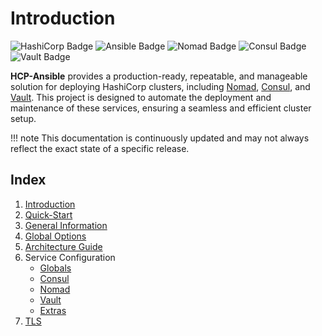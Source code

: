 # Introduction

![HashiCorp Badge](https://img.shields.io/badge/HashiCorp-000?logo=hashicorp&logoColor=fff&style=for-the-badge)
![Ansible Badge](https://img.shields.io/badge/Ansible-E00?logo=ansible&logoColor=fff&style=for-the-badge)
![Nomad Badge](https://img.shields.io/badge/Nomad-00CA8E?logo=nomad&logoColor=fff&style=for-the-badge)
![Consul Badge](https://img.shields.io/badge/Consul-F24C53?logo=consul&logoColor=fff&style=for-the-badge)
![Vault Badge](https://img.shields.io/badge/Vault-FFEC6E?logo=vault&logoColor=000&style=for-the-badge)

**HCP-Ansible** provides a production-ready, repeatable, and manageable solution for deploying HashiCorp clusters, including [Nomad](https://www.hashicorp.com/products/nomad), [Consul](https://www.hashicorp.com/products/consul), and [Vault](https://www.hashicorp.com/products/vault). This project is designed to automate the deployment and maintenance of these services, ensuring a seamless and efficient cluster setup.

!!! note
    This documentation is continuously updated and may not always reflect the exact state of a specific release.

## Index

1. [Introduction](introduction.md)
2. [Quick-Start](quick-start.md)
3. [General Information](general-informations.md)
4. [Global Options](globals.yml)
4. [Architecture Guide](architecture-guide.md)
5. Service Configuration
    - [Globals](global-options.md)
    - [Consul](consul-configuration.md)
    - [Nomad](nomad-configuration.md)
    - [Vault](vault-configuration.md)
    - [Extras](extra-configuration.md)
6. [TLS](tls-guide.md)
